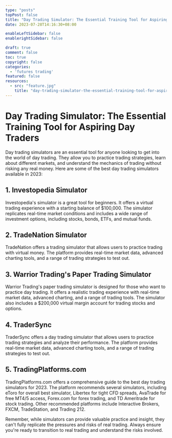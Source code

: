 ```yaml
---
type: "posts"
topPost: false
title: "Day Trading Simulator: The Essential Training Tool for Aspiring Day Traders"
date: 2023-07-28T14:16:30+08:00

enableLeftSidebar: false
enablerightSidebar: false

draft: true
comment: false
toc: true
copyright: false
categories: 
  - 'futures trading'
featured: false
resources: 
  - src: "feature.jpg"
    title: "day-trading-simulator-the-essential-training-tool-for-aspiring-day-traders"
---
```


# Day Trading Simulator: The Essential Training Tool for Aspiring Day Traders

Day trading simulators are an essential tool for anyone looking to get into the world of day trading. They allow you to practice trading strategies, learn about different markets, and understand the mechanics of trading without risking any real money. Here are some of the best day trading simulators available in 2023:

## 1. Investopedia Simulator
Investopedia's simulator is a great tool for beginners. It offers a virtual trading experience with a starting balance of $100,000. The simulator replicates real-time market conditions and includes a wide range of investment options, including stocks, bonds, ETFs, and mutual funds.

## 2. TradeNation Simulator
TradeNation offers a trading simulator that allows users to practice trading with virtual money. The platform provides real-time market data, advanced charting tools, and a range of trading strategies to test out.

## 3. Warrior Trading's Paper Trading Simulator
Warrior Trading's paper trading simulator is designed for those who want to practice day trading. It offers a realistic trading experience with real-time market data, advanced charting, and a range of trading tools. The simulator also includes a $200,000 virtual margin account for trading stocks and options.

## 4. TraderSync
TraderSync offers a day trading simulator that allows users to practice trading strategies and analyze their performance. The platform provides real-time market data, advanced charting tools, and a range of trading strategies to test out.

## 5. TradingPlatforms.com
TradingPlatforms.com offers a comprehensive guide to the best day trading simulators for 2023. The platform recommends several simulators, including eToro for overall best simulator, Libertex for tight CFD spreads, AvaTrade for free MT4/5 access, Forex.com for forex trading, and TD Ameritrade for stock trading. Other recommended platforms include Interactive Brokers, FXCM, TradeStation, and Trading 212.

Remember, while simulators can provide valuable practice and insight, they can't fully replicate the pressures and risks of real trading. Always ensure you're ready to transition to real trading and understand the risks involved.
